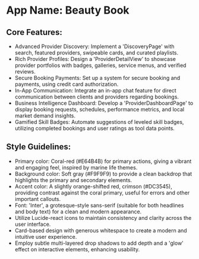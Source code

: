 # **App Name**: Beauty Book

## Core Features:

- Advanced Provider Discovery: Implement a 'DiscoveryPage' with search, featured providers, swipeable cards, and curated playlists.
- Rich Provider Profiles: Design a 'ProviderDetailView' to showcase provider portfolios with badges, galleries, service menus, and verified reviews.
- Secure Booking Payments: Set up a system for secure booking and payments, using credit card authorization.
- In-App Communication: Integrate an in-app chat feature for direct communication between clients and providers regarding bookings.
- Business Intelligence Dashboard: Develop a 'ProviderDashboardPage' to display booking requests, schedules, performance metrics, and local market demand insights.
- Gamified Skill Badges: Automate suggestions of leveled skill badges, utilizing completed bookings and user ratings as tool data points.

## Style Guidelines:

- Primary color: Coral-red (#E64B4B) for primary actions, giving a vibrant and engaging feel, inspired by marine life themes.
- Background color: Soft gray (#F9F9F9) to provide a clean backdrop that highlights the primary and secondary elements.
- Accent color: A slightly orange-shifted red, crimson (#DC3545), providing contrast against the coral primary, useful for errors and other important callouts.
- Font: 'Inter', a grotesque-style sans-serif (suitable for both headlines and body text) for a clean and modern appearance.
- Utilize Lucide-react icons to maintain consistency and clarity across the user interface.
- Card-based design with generous whitespace to create a modern and intuitive user experience.
- Employ subtle multi-layered drop shadows to add depth and a 'glow' effect on interactive elements, enhancing usability.
